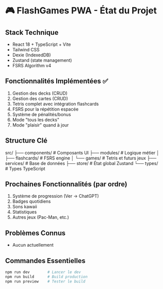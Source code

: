 # 🎮 FlashGames PWA - État du Projet

## Stack Technique
- React 18 + TypeScript + Vite
- Tailwind CSS
- Dexie (IndexedDB)
- Zustand (state management)
- FSRS Algorithm v4

## Fonctionnalités Implémentées ✅
1. Gestion des decks (CRUD)
2. Gestion des cartes (CRUD)
3. Tetris complet avec intégration flashcards
4. FSRS pour la répétition espacée
5. Système de pénalités/bonus
6. Mode "tous les decks"
7. Mode "plaisir" quand à jour

## Structure Clé
src/
├── components/      # Composants UI
├── modules/         # Logique métier
│   ├── flashcards/  # FSRS engine
│   └── games/       # Tetris et futurs jeux
├── services/        # Base de données
├── store/          # État global Zustand
└── types/          # Types TypeScript

## Prochaines Fonctionnalités (par ordre)
1. Système de progression (Ver → ChatGPT)
2. Badges quotidiens
3. Sons kawaii
4. Statistiques
5. Autres jeux (Pac-Man, etc.)

## Problèmes Connus
- Aucun actuellement

## Commandes Essentielles
```bash
npm run dev        # Lancer le dev
npm run build      # Build production
npm run preview    # Tester le build